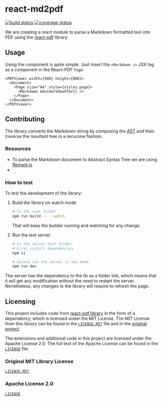 # react-md2pdf
[![build status](https://github.com/proppex/react-md2pdf/actions/workflows/main.yml/badge.svg)](https://github.com/proppex/react-md2pdf/actions/workflows/main.yml) [![coverage status](https://img.shields.io/endpoint?url=https://raw.githubusercontent.com/proppex/react-md2pdf/main/.github/badges/coverage.json)](https://raw.githubusercontent.com/proppex/react-md2pdf/main/.github/badges/coverage.json)

We are creating a react module to parse a Markdown formatted text into PDF using the [react-pdf](https://react-pdf.org/) library.

## Usage

Using the component is quite simple. Just insert the `<Markdown />` JSX tag as a component in the React-PDF `Page`:

```tsx
<PDFViewer width={500} height={800}>
  <Document>
    <Page size="A4" style={styles.page}>
      <Markdown md={markdownText} />
    </Page>
  </Document>
</PDFViewer>
```

## Contributing

The library converts the Markdown string by composing the [AST](https://en.wikipedia.org/wiki/Abstract_syntax_tree)
and then traverse the resultant tree in a recursive fashion.

### Resources

- To parse the Markdown document to Abstract Syntax Tree we are using [Remark.js](https://remark.js.org)
-

### How to test

To test the development of the library:

1. Build the library on watch mode

   ```sh
   # In the root folder
   npm run build -- --watch
   ```

   That will keep the builder running and watching for any change.

2. Run the test server

   ```sh
   # In the server-test folder
   # First install dependencies
   npm ci

   # Second run the server in dev mode
   npm run dev
   ```

The server has the dependency to the lib as a folder link, which means that it
will get any modification without the need to restart the server.
Nonetheless, any changes to the library will require to refresh the page.

## Licensing

This project includes code from [react-pdf library](https://github.com/diegomura/react-pdf) in the form of a dependency, which is licensed under the MIT License. The MIT License from this library can be found in the [`LICENSE.MIT`](LICENSE.MIT) file and in the [original project](https://github.com/diegomura/react-pdf/blob/master/LICENSE).

The extensions and additional code in this project are licensed under the Apache License 2.0. The full text of the Apache License can be found in the [`LICENSE`](LICENSE) file.

### Original MIT Library License

[`LICENSE.MIT`](LICENSE.MIT)

### Apache License 2.0

[`LICENSE`](LICENSE)
